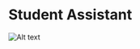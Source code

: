 # Student Assistant

![Alt text](/images/Screenshot_20200129_232514_com.example.studentassistant.jpg=250x250 "Ana Sayfa")

